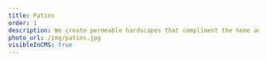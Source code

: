 ```yaml
---
title: Patios
order: 1
description: We create permeable hardscapes that compliment the home and invite you to enjoy outdoor spaces all year round. You can choose from a variety of materials and styles such as flagstone, pavers, cut natural stone, or chipped stone.
photo_url: /img/patios.jpg
visibleInCMS: true
---
```

